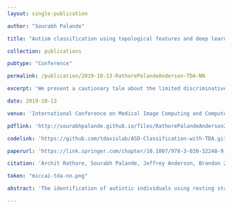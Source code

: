 ```yaml
---
layout: single-publication

author: "Sourabh Palande"

title: "Autism classification using topological features and deep learning: A cautionary tale"

collection: publications

pubtype: "Conference"

permalink: /publication/2019-10-13-RathorePalandeAnderson-TDA-NN

excerpt: 'We present a cautionary tale about the limited discriminative power of topological features derived from fMRI data in ASD classification.'

date: 2019-10-13

venue: 'International Conference on Medical Image Computing and Computer-Assisted Intervention'

pdflink: 'http://sourabhpalande.github.io/files/RathorePalandeAnderson2019-TDA-NN.pdf'

codelink: 'https://github.com/tdavislab/ASD-Classification-with-TDA.git'

paperurl: 'https://link.springer.com/chapter/10.1007/978-3-030-32248-9_82'

citation: 'Archit Rathore, Sourabh Palande, Jeffrey Anderson, Brandon Zielinski, P. Thomas Fletcher, and Bei Wang. "Autism classification using topological features and deep learning: A cautionary tale." In <i>International Conference on Medical Image Computing and Computer-Assisted Intervention</i>, pp. 736-744. Springer, Cham, 2019.'

token: "miccai-tda-nn.png"

abstract: 'The identification of autistic individuals using resting state functional connectivity networks can provide an objective diagnostic method for autism spectrum disorder (ASD). The present state-of-the-art machine learning model using deep learning has a classification accuracy of 70.2% on the ABIDE (Autism Brain Imaging Data Exchange) data set. In this paper, we explore the utility of topological features in the classification of ASD versus typically developing control subjects. These topological features have been shown to provide a complementary source of discriminative information in applications such as 2D object classification and social network analysis. We evaluate the performance of three different representations of topological features - persistence diagrams, persistence images, and persistence landscapes - for autism classification using neural networks, support vector machines and random forests. We also propose a hybrid approach of augmenting topological features with functional correlations, which typically outperforms the models that use functional correlations alone. With this approach, even with a simple 3-layer neural network, we are able to achieve a classification accuracy of 69.2% on the ABIDE data set. However, our experiments also show that the improvement due to topological features is not always statistically significant. Therefore, we offer a cautionary tale to the practitioners regarding the limited discriminative power of topological features derived from fMRI data for the classification of autism.'

---
```

